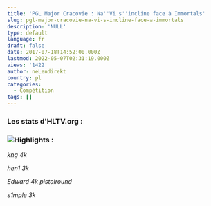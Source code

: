 ```yaml
---
title: 'PGL Major Cracovie : Na''Vi s''incline face à Immortals'
slug: pgl-major-cracovie-na-vi-s-incline-face-a-immortals
description: 'NULL'
type: default
language: fr
draft: false
date: 2017-07-18T14:52:00.000Z
lastmod: 2022-05-07T02:31:19.000Z
views: '1422'
author: neLendirekt
country: pl
categories:
  - Compétition
tags: []
---
```

### Les stats d'HLTV.org :

### ![](/storage/images/596e266ff3696_navi-immortalspng.png)Highlights :

_kng 4k_

_hen1 3k_ 

_Edward 4k pistolround_ 

_s1mple 3k_ 
